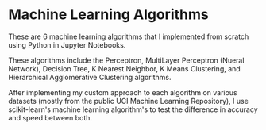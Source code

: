 # Machine Learning Algorithms
These are 6 machine learning algorithms that I implemented from scratch using Python in Jupyter Notebooks. 

These algorithms include the Perceptron, MultiLayer Perceptron (Nueral Network), Decision Tree, K Nearest Neighbor, K Means Clustering, and Hierarchical Agglomerative Clustering algorithms.

After implementing my custom approach to each algorithm on various datasets (mostly from the public UCI Machine Learning Repository), I use scikit-learn's machine learning algorithm's to test the difference in accuracy and speed between both.


